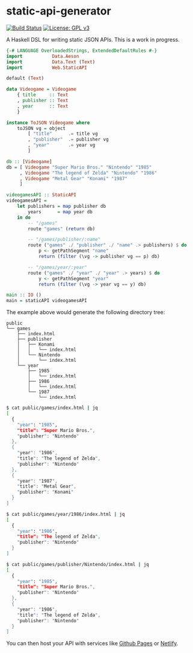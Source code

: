 # static-api-generator
[![Build Status](https://travis-ci.org/jgalat/static-api-generator.svg?branch=master)](https://travis-ci.org/jgalat/static-api-generator)
[![License: GPL v3](https://img.shields.io/badge/License-GPL%20v3-blue.svg)](https://www.gnu.org/licenses/gpl-3.0)

A Haskell DSL for writing static JSON APIs. This is a work in progress.

```haskell
{-# LANGUAGE OverloadedStrings, ExtendedDefaultRules #-}
import           Data.Aeson
import           Data.Text (Text)
import           Web.StaticAPI

default (Text)

data Videogame = Videogame
    { title     :: Text
    , publisher :: Text
    , year      :: Text
    }

instance ToJSON Videogame where
    toJSON vg = object
        [ "title"      .= title vg
        , "publisher"  .= publisher vg
        , "year"       .= year vg
        ]

db :: [Videogame]
db = [ Videogame "Super Mario Bros." "Nintendo" "1985"
     , Videogame "The legend of Zelda" "Nintendo" "1986"
     , Videogame "Metal Gear" "Konami" "1987"
     ]

videogamesAPI :: StaticAPI
videogamesAPI =
    let publishers = map publisher db
        years      = map year db
    in do
        -- "/games"
        route "games" (return db)

        -- "/games/publisher/:name"
        route ("games" ./ "publisher" ./ "name" .> publishers) $ do
            p <- getPathSegment "name"
            return (filter (\vg -> publisher vg == p) db)

        -- "/games/year/:year"
        route ("games" ./ "year" ./ "year" .> years) $ do
            y <- getPathSegment "year"
            return (filter (\vg -> year vg == y) db)

main :: IO ()
main = staticAPI videogamesAPI
```

The example above would generate the following directory tree:

```
public
└── games
    ├── index.html
    ├── publisher
    │   ├── Konami
    │   │   └── index.html
    │   └── Nintendo
    │       └── index.html
    └── year
        ├── 1985
        │   └── index.html
        ├── 1986
        │   └── index.html
        └── 1987
            └── index.html
```

```bash
$ cat public/games/index.html | jq
[
  {
    "year": "1985",
    "title": "Super Mario Bros.",
    "publisher": "Nintendo"
  },
  {
    "year": "1986",
    "title": "The legend of Zelda",
    "publisher": "Nintendo"
  },
  {
    "year": "1987",
    "title": "Metal Gear",
    "publisher": "Konami"
  }
]
```

```bash
$ cat public/games/year/1986/index.html | jq
[
  {
    "year": "1986",
    "title": "The legend of Zelda",
    "publisher": "Nintendo"
  }
]
```

```bash
$ cat public/games/publisher/Nintendo/index.html | jq
[
  {
    "year": "1985",
    "title": "Super Mario Bros.",
    "publisher": "Nintendo"
  },
  {
    "year": "1986",
    "title": "The legend of Zelda",
    "publisher": "Nintendo"
  }
]
```

You can then host your API with services like [Github Pages](https://pages.github.com/) or [Netlify](https://www.netlify.com/).
